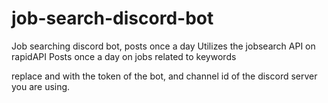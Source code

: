 # job-search-discord-bot

Job searching discord bot, posts once a day
Utilizes the jobsearch API on rapidAPI
Posts once a day on jobs related to keywords

replace <token> and <channel id> with the token of the bot, and channel id of the discord server you are using.
